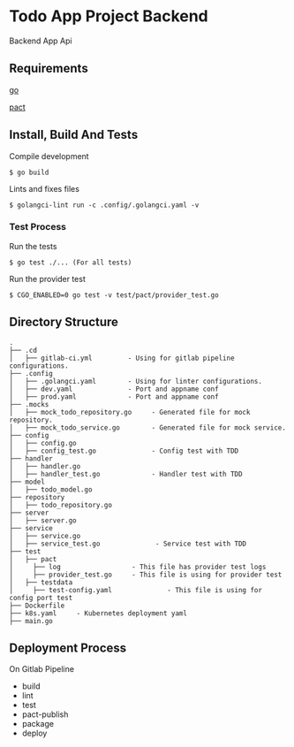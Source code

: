 # Todo App Project Backend

Backend App Api

## Requirements
[go](https://golang.org/doc/install)

[pact](https://github.com/pact-foundation/jest-pact)


## Install, Build And Tests



Compile development
```
$ go build
```

Lints and fixes files
```
$ golangci-lint run -c .config/.golangci.yaml -v
```

### Test Process

Run the tests
```
$ go test ./... (For all tests)
```

Run the provider test
```
$ CGO_ENABLED=0 go test -v test/pact/provider_test.go
```


## Directory Structure

```
.
├── .cd                   
│   ├── gitlab-ci.yml         - Using for gitlab pipeline configurations.
├── .config                
│   ├── .golangci.yaml        - Using for linter configurations.
│   ├── dev.yaml              - Port and appname conf  
│   ├── prod.yaml             - Port and appname conf       
├── .mocks         
│   ├── mock_todo_repository.go     - Generated file for mock repository.
│   ├── mock_todo_service.go        - Generated file for mock service.         
├── config
│   ├── config.go
│   ├── config_test.go              - Config test with TDD
├── handler
│   ├── handler.go   
│   ├── handler_test.go             - Handler test with TDD
├── model
│   ├── todo_model.go              
├── repository
│   ├── todo_repository.go
├── server
│   ├── server.go
├── service
│   ├── service.go
│   ├── service_test.go              - Service test with TDD
├── test
│   ├── pact
│     ├── log                  - This file has provider test logs
│     ├── provider_test.go     - This file is using for provider test
│   ├── testdata
│     ├── test-config.yaml              - This file is using for config port test          
├── Dockerfile         
├── k8s.yaml     - Kubernetes deployment yaml
├── main.go    
```

## Deployment Process
On Gitlab Pipeline
  - build
  - lint
  - test
  - pact-publish
  - package
  - deploy
